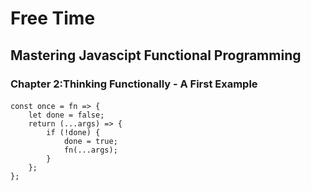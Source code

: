 # Free Time

## Mastering Javascipt Functional Programming

### Chapter 2:Thinking Functionally - A First Example

####

```
const once = fn => {
	let done = false;
	return (...args) => {
		if (!done) {
			done = true;
			fn(...args);
		}
	};
};
```
